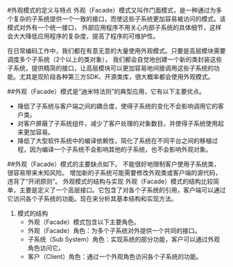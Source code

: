 #外观模式的定义与特点
外观（Facade）模式又叫作门面模式，是一种通过为多个复杂的子系统提供一个一致的接口，而使这些子系统更加容易被访问的模式。该模式对外有一个统一接口，
外部应用程序不用关心内部子系统的具体细节，这样会大大降低应用程序的复杂度，提高了程序的可维护性。

在日常编码工作中，我们都在有意无意的大量使用外观模式。只要是高层模块需要调度多个子系统（2个以上的类对象），
我们都会自觉地创建一个新的类封装这些子系统，提供精简的接口，让高层模块可以更加容易地间接调用这些子系统的功能。尤其是现阶段各种第三方SDK、开源类库，很大概率都会使用外观模式。

##外观（Facade）模式是“迪米特法则”的典型应用，它有以下主要优点。
- 降低了子系统与客户端之间的耦合度，使得子系统的变化不会影响调用它的客户类。
- 对客户屏蔽了子系统组件，减少了客户处理的对象数目，并使得子系统使用起来更加容易。
- 降低了大型软件系统中的编译依赖性，简化了系统在不同平台之间的移植过程，因为编译一个子系统不会影响其他的子系统，也不会影响外观对象。

##外观（Facade）模式的主要缺点如下。
不能很好地限制客户使用子系统类，很容易带来未知风险。
增加新的子系统可能需要修改外观类或客户端的源代码，违背了“开闭原则”。
外观模式的结构与实现
外观（Facade）模式的结构比较简单，主要是定义了一个高层接口。它包含了对各个子系统的引用，客户端可以通过它访问各个子系统的功能。现在来分析其基本结构和实现方法。
1. 模式的结构
   - 外观（Facade）模式包含以下主要角色。
   - 外观（Facade）角色：为多个子系统对外提供一个共同的接口。
   - 子系统（Sub System）角色：实现系统的部分功能，客户可以通过外观角色访问它。
   - 客户（Client）角色：通过一个外观角色访问各个子系统的功能。
